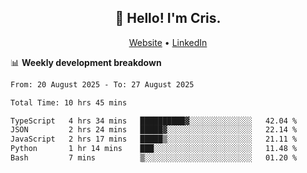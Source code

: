 
<h2 align="center">👋 Hello! I'm Cris.</h2>
<p align="center">
  <a href="https://www.criscunas.dev">Website</a> •
  <a href="https://www.linkedin.com/in/cristophercunas/">LinkedIn</a> 
</p>


📊 **Weekly development breakdown**
<!--START_SECTION:waka-->

```txt
From: 20 August 2025 - To: 27 August 2025

Total Time: 10 hrs 45 mins

TypeScript   4 hrs 34 mins   ██████████▓░░░░░░░░░░░░░░   42.04 %
JSON         2 hrs 24 mins   █████▓░░░░░░░░░░░░░░░░░░░   22.14 %
JavaScript   2 hrs 17 mins   █████▒░░░░░░░░░░░░░░░░░░░   21.11 %
Python       1 hr 14 mins    ███░░░░░░░░░░░░░░░░░░░░░░   11.48 %
Bash         7 mins          ▒░░░░░░░░░░░░░░░░░░░░░░░░   01.20 %
```

<!--END_SECTION:waka-->
